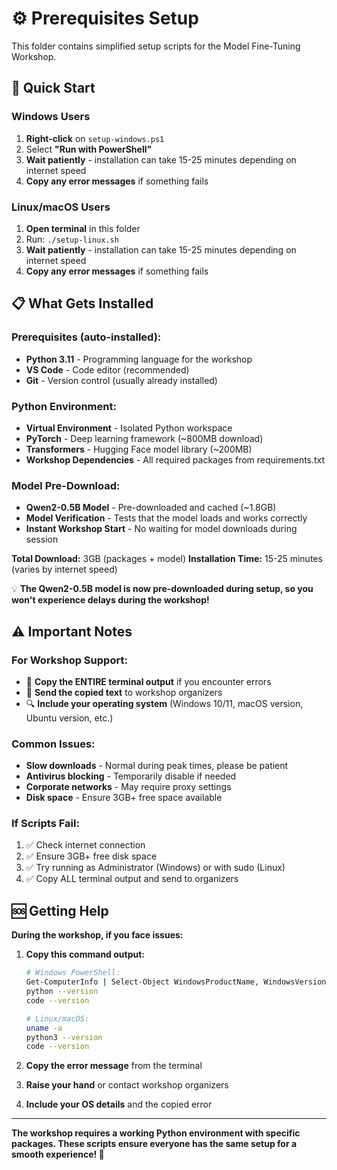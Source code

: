 # ⚙️ Prerequisites Setup

This folder contains simplified setup scripts for the Model Fine-Tuning Workshop.

## 🚀 Quick Start

### Windows Users
1. **Right-click** on `setup-windows.ps1`
2. Select **"Run with PowerShell"**
3. **Wait patiently** - installation can take 15-25 minutes depending on internet speed
4. **Copy any error messages** if something fails

### Linux/macOS Users
1. **Open terminal** in this folder
2. Run: `./setup-linux.sh`
3. **Wait patiently** - installation can take 15-25 minutes depending on internet speed
4. **Copy any error messages** if something fails

## 📋 What Gets Installed

### Prerequisites (auto-installed):
- **Python 3.11** - Programming language for the workshop
- **VS Code** - Code editor (recommended)
- **Git** - Version control (usually already installed)

### Python Environment:
- **Virtual Environment** - Isolated Python workspace
- **PyTorch** - Deep learning framework (~800MB download)
- **Transformers** - Hugging Face model library (~200MB)
- **Workshop Dependencies** - All required packages from requirements.txt

### Model Pre-Download:
- **Qwen2-0.5B Model** - Pre-downloaded and cached (~1.8GB)
- **Model Verification** - Tests that the model loads and works correctly
- **Instant Workshop Start** - No waiting for model downloads during session

**Total Download:** 3GB (packages + model)
**Installation Time:** 15-25 minutes (varies by internet speed)

💡 **The Qwen2-0.5B model is now pre-downloaded during setup, so you won't experience delays during the workshop!**

## ⚠️ Important Notes

### For Workshop Support:
- 📝 **Copy the ENTIRE terminal output** if you encounter errors
- 📧 **Send the copied text** to workshop organizers
- 🔍 **Include your operating system** (Windows 10/11, macOS version, Ubuntu version, etc.)

### Common Issues:
- **Slow downloads** - Normal during peak times, please be patient
- **Antivirus blocking** - Temporarily disable if needed
- **Corporate networks** - May require proxy settings
- **Disk space** - Ensure 3GB+ free space available

### If Scripts Fail:
1. ✅ Check internet connection
2. ✅ Ensure 3GB+ free disk space
3. ✅ Try running as Administrator (Windows) or with sudo (Linux)
4. ✅ Copy ALL terminal output and send to organizers

## 🆘 Getting Help

**During the workshop, if you face issues:**

1. **Copy this command output:**
   ```bash
   # Windows PowerShell:
   Get-ComputerInfo | Select-Object WindowsProductName, WindowsVersion, TotalPhysicalMemory
   python --version
   code --version
   
   # Linux/macOS:
   uname -a
   python3 --version
   code --version
   ```

2. **Copy the error message** from the terminal
3. **Raise your hand** or contact workshop organizers
4. **Include your OS details** and the copied error

---

**The workshop requires a working Python environment with specific packages. These scripts ensure everyone has the same setup for a smooth experience! 🎯**
